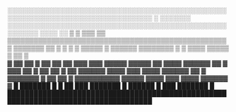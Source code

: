 ░░░░░░░░░░░░░░░░░░░░░░░░░░░░░░░░░░░░░░░░░░░░░░░░░░░░░░░░░░░░░░░░░░░░░░░░░░░░░░░░░░░
░   ░░░░░░░   ░░░░░░░░░░░░░░░░░░░░░░░░░░░░░░░░░░░░░░░░░░░░░░░░░░░░░░░░░   ░░░░   ░░
▒  ▒   ▒▒▒    ▒▒  ▒▒▒▒▒▒▒▒▒▒▒▒▒▒▒▒▒▒▒▒▒▒▒▒▒▒▒▒▒▒▒▒▒▒▒▒▒▒▒▒▒▒▒▒▒▒▒▒▒▒▒  ▒▒▒▒▒▒▒   ▒▒
▒   ▒   ▒ ▒   ▒▒▒▒▒   ▒   ▒▒▒▒▒▒   ▒▒▒▒▒▒▒▒    ▒  ▒    ▒▒▒▒   ▒▒▒▒▒    ▒  ▒▒    ▒  
▓   ▓▓   ▓▓   ▓   ▓▓   ▓▓   ▓▓  ▓▓▓   ▓▓▓   ▓▓▓▓▓   ▓▓▓▓▓   ▓▓   ▓▓▓▓   ▓▓▓▓▓▓   ▓▓
▓   ▓▓▓  ▓▓   ▓   ▓▓   ▓▓   ▓         ▓▓   ▓▓▓▓▓▓   ▓▓▓▓   ▓▓▓   ▓▓▓▓   ▓▓▓▓▓▓   ▓▓
▓   ▓▓▓▓▓▓▓   ▓   ▓▓   ▓▓   ▓  ▓▓▓▓▓▓▓▓▓▓   ▓▓▓▓▓   ▓▓▓▓   ▓▓▓   ▓▓▓▓   ▓▓▓▓▓▓   ▓ 
█   ███████   █   █    ██   ███     ███████    █    ██████   █    ███   ███████   █
███████████████████████████████████████████████████████████████████████████████████

<!-- By May 29th, Making wireframes, building contents, and HTML draft done by Hyunjung Joun -->
<!-- By May 29th, Part of making a prototype and reviewing done by Atsuya Inomata -->
<!-- Any contribution will be added here -->
